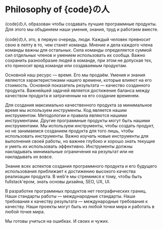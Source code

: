 Philosophy of {code}の人
========================

{code}の人 образован чтобы создавать лучшие программные продукты. Для этого мы
объдиняем наши умения, знания, труд и работаем вместе.

{code}の人 это, в первую очередь, люди. Каждый человек превносит свою в лепту в
то, чем станет команда. Мнение и дела каждого члена команды важны для остальных.
Сила команды определяется суммой сил отдельных членов и умением использовать их
сообща. Важно сохранить разнообразие людей в команде, при этом не допуская тех,
кто приносит вред команде или создаваемым продуктам.

Основной наш ресурс &mdash; время. Его мы продаём. Умения и знания являются
характеристиками нашего времени, которые влияют на его стоимость. Основной
показатель результата &mdash; качество созданного продукта. Важнейшей задачей
является достижение баланса между качеством продукта и затраченным на его
создание временем.

Для создания максимально качественного продукта за минимальное время мы
используем инструменты. Код является нашим инструментом. Методологии и правила
являются нашими инструментами. Другие программные продукты могут быть нашими
инструментами. Мы используем инструменты, чтобы создать продукт, но не
занимаемся созданием продукта для того лишь, чтобы использовать инструменты.
Важно изучать новые инструменты для выполнения своей работы, но важнее глубоко
и хорошо знать текущие и уметь их использовать эффективно. Инструменты должны
накладывать минимальные ограничения на результат или не накладывать их вовсе.

Знание всех аспектов создания программного продукта и его будущего использования
приближает к достижению высокого качества реализации продукта. В web'е мы
стремимся к тому, чтобы быть fullstack'ером, знать основы дизайна, SEO, UX, UI.

В разработке программных продуктов нет географических границ. Наши стандарты
работы &mdash; международные стандарты. Наши требования к качеству результата
&mdash; международные требования к качеству. Наши проекты могут быть из любой
точки мира и работать в любой точке мира.

Мы готовы учиться на ошибках. И своих и чужих.
